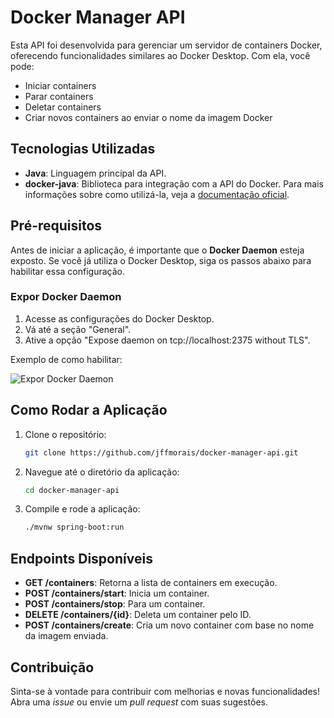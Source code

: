 # Docker Manager API

Esta API foi desenvolvida para gerenciar um servidor de containers Docker, oferecendo funcionalidades similares ao Docker Desktop. Com ela, você pode:

- Iniciar containers
- Parar containers
- Deletar containers
- Criar novos containers ao enviar o nome da imagem Docker

## Tecnologias Utilizadas

- **Java**: Linguagem principal da API.
- **docker-java**: Biblioteca para integração com a API do Docker. Para mais informações sobre como utilizá-la, veja a [documentação oficial](https://github.com/docker-java/docker-java/blob/main/docs/getting_started.md).

## Pré-requisitos

Antes de iniciar a aplicação, é importante que o **Docker Daemon** esteja exposto. Se você já utiliza o Docker Desktop, siga os passos abaixo para habilitar essa configuração.

### Expor Docker Daemon

1. Acesse as configurações do Docker Desktop.
2. Vá até a seção "General".
3. Ative a opção "Expose daemon on tcp://localhost:2375 without TLS".

Exemplo de como habilitar:

![Expor Docker Daemon](https://miro.medium.com/v2/resize:fit:720/format:webp/1*gsi05ajDfJrZBGOCn0ht0Q.png)

## Como Rodar a Aplicação

1. Clone o repositório:

    ```bash
    git clone https://github.com/jffmorais/docker-manager-api.git
    ```

2. Navegue até o diretório da aplicação:

    ```bash
    cd docker-manager-api
    ```

3. Compile e rode a aplicação:

    ```bash
    ./mvnw spring-boot:run
    ```

## Endpoints Disponíveis

- **GET /containers**: Retorna a lista de containers em execução.
- **POST /containers/start**: Inicia um container.
- **POST /containers/stop**: Para um container.
- **DELETE /containers/{id}**: Deleta um container pelo ID.
- **POST /containers/create**: Cria um novo container com base no nome da imagem enviada.

## Contribuição

Sinta-se à vontade para contribuir com melhorias e novas funcionalidades! Abra uma _issue_ ou envie um _pull request_ com suas sugestões.
